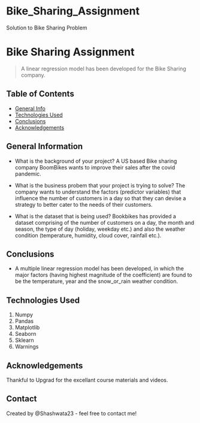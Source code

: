 # Bike_Sharing_Assignment
Solution to Bike Sharing Problem 

# Bike Sharing Assignment
> A linear regression model has been developed for the Bike Sharing company.

## Table of Contents
* [General Info](#general-information)
* [Technologies Used](#technologies-used)
* [Conclusions](#conclusions)
* [Acknowledgements](#acknowledgements)

## General Information
- What is the background of your project?
A US based Bike sharing company BoomBikes wants to improve their sales after the covid pandemic. 

- What is the business probem that your project is trying to solve?
The company wants to understand the factors (predictor variables) that influence the number of customers in a day so that they can devise a strategy to better cater to the needs of their customers.

- What is the dataset that is being used?
Bookbikes has provided a dataset comprising of the number of customers on a day, the month and season, the type of day (holiday, weekday etc.) and also the weather condition (temperature, humidity, cloud cover, rainfall etc.).

## Conclusions
- A multiple linear regression model has been developed, in which the major factors (having highest magnitude of the coefficient) are found to be the temperature, year and the snow_or_rain weather condition.
  
## Technologies Used
1. Numpy
2. Pandas
3. Matplotlib
4. Seaborn
5. Sklearn
6. Warnings

## Acknowledgements
Thankful to Upgrad for the excellant course materials and videos.


## Contact
Created by @Shashwata23 - feel free to contact me!

